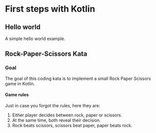 # First steps with Kotlin
## Hello world
A simple hello world example.
## Rock-Paper-Scissors Kata
### Goal
The goal of this coding kata is to implement a small Rock Paper Scissors game in Kotlin.
#### Game rules
Just in case you forgot the rules, here they are:
1. Either player decides between rock, paper or scissors.
2. At the same time, both reveal their decision.
3. Rock beats scissors, scissors beat paper, paper beats rock.
